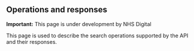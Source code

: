 ## Operations and responses

  <div markdown="span" class="alert alert-warning" role="alert"><i class="fa fa-warning"></i><b> Important:</b> This page is under development by NHS Digital</div>

This page is used to describe the search operations supported by the API and their responses.

